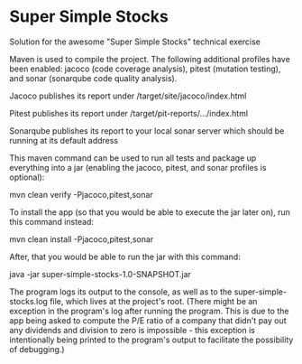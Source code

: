 # Super Simple Stocks
Solution for the awesome "Super Simple Stocks" technical exercise

Maven is used to compile the project. The following additional profiles have been enabled: jacoco (code coverage analysis), pitest (mutation testing), and sonar (sonarqube code quality analysis).

Jacoco publishes its report under /target/site/jacoco/index.html

Pitest publishes its report under /target/pit-reports/.../index.html

Sonarqube publishes its report to your local sonar server which should be running at its default address

This maven command can be used to run all tests and package up everything into a jar (enabling the jacoco, pitest, and sonar profiles is optional):

mvn clean verify -Pjacoco,pitest,sonar

To install the app (so that you would be able to execute the jar later on), run this command instead:

mvn clean install -Pjacoco,pitest,sonar

After, that you would be able to run the jar with this command:

java -jar super-simple-stocks-1.0-SNAPSHOT.jar

The program logs its output to the console, as well as to the super-simple-stocks.log file, which lives at the project's root. (There might be an exception in the program's log after running the program. This is due to the app being asked to compute the P/E ratio of a company that didn't pay out any dividends and division to zero is impossible - this exception is intentionally being printed to the program's output to facilitate the possibility of debugging.)

